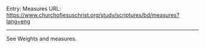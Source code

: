 Entry: Measures
URL: https://www.churchofjesuschrist.org/study/scriptures/bd/measures?lang=eng

---

See Weights and measures.
